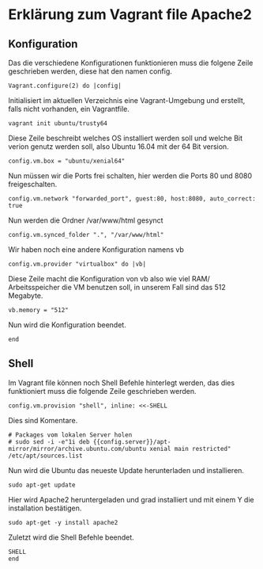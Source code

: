 # Erklärung zum Vagrant file Apache2

## Konfiguration

Das die verschiedene Konfigurationen funktionieren muss die folgene Zeile geschrieben werden, diese hat den namen config.
```
Vagrant.configure(2) do |config|

```

Initialisiert im aktuellen Verzeichnis eine Vagrant-Umgebung und erstellt, falls nicht vorhanden, ein Vagrantfile.
```
vagrant init ubuntu/trusty64
```

Diese Zeile beschreibt welches OS installiert werden soll und welche Bit verion genutz werden soll, also Ubuntu 16.04 mit der 64 Bit version.  
```
config.vm.box = "ubuntu/xenial64"
```

Nun müssen wir die Ports frei schalten, hier werden die Ports 80 und 8080 freigeschalten. 
```
config.vm.network "forwarded_port", guest:80, host:8080, auto_correct: true
```

Nun werden die Ordner /var/www/html gesynct
```
config.vm.synced_folder ".", "/var/www/html"
```

Wir haben noch eine andere Konfiguration namens vb
```
config.vm.provider "virtualbox" do |vb|
```

Diese Zeile macht die Konfiguration von vb also wie viel RAM/ Arbeitsspeicher die VM benutzen soll, in unserem Fall sind das 512 Megabyte.
```
vb.memory = "512"
```

Nun wird die Konfiguration beendet.
```
end
```

## Shell

Im Vagrant file können noch Shell Befehle hinterlegt werden, das dies funktioniert muss die folgende Zeile geschrieben werden.
```
config.vm.provision "shell", inline: <<-SHELL
```

Dies sind Komentare.
```
# Packages vom lokalen Server holen
# sudo sed -i -e"1i deb {{config.server}}/apt-mirror/mirror/archive.ubuntu.com/ubuntu xenial main restricted" /etc/apt/sources.list
```

Nun wird die Ubuntu das neueste Update herunterladen und installieren.
```
sudo apt-get update
```

Hier wird Apache2 heruntergeladen und grad installiert und mit einem Y die installation bestätigen.
```
sudo apt-get -y install apache2
```

Zuletzt wird die Shell Befehle beendet.
```
SHELL
end
```

  
  
